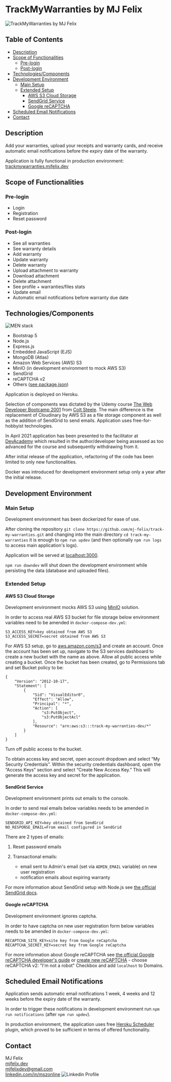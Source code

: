 # TrackMyWarranties by MJ Felix

![TrackMyWarranties by MJ Felix](./public/images/screenshot.jpg)

## Table of Contents

- [Description](#description)
- [Scope of Functionalities](#scope-of-functionalities)
  - [Pre-login](#pre-login)
  - [Post-login](#post-login)
- [Technologies/Components](#technologiescomponents)
- [Development Environment](#development-environment)
  - [Main Setup](#main-setup)
  - [Extended Setup](#extended-setup)
    - [AWS S3 Cloud Storage](#aws-s3-cloud-storage)
    - [SendGrid Service](#sendgrid-service)
    - [Google reCAPTCHA](#google-recaptcha)
- [Scheduled Email Notifications](#scheduled-email-notifications)
- [Contact](#contact)

## Description

Add your warranties, upload your receipts and warranty cards, and receive automatic email notifications before the expiry date of the warranty.

Application is fully functional in production environment: [trackmywarranties.mjfelix.dev](https://trackmywarranties.mjfelix.dev)

## Scope of Functionalities

### Pre-login

- Login
- Registration
- Reset password

### Post-login

- See all warranties
- See warranty details
- Add warranty
- Update warranty
- Delete warranty
- Upload attachment to warranty
- Download attachment
- Delete attachment
- See profile + warranties/files stats
- Update email
- Automatic email notifications before warranty due date

## Technologies/Components

![MEN stack](./public/images/men-stack.png)

- Bootstrap 5
- Node.js
- Express.js
- Embedded JavaScript (EJS)
- MongoDB (Atlas)
- Amazon Web Services (AWS) S3
- MinIO (in development environment to mock AWS S3)
- SendGrid
- reCAPTCHA v2
- Others ([see package.json](https://github.com/mj-felix/track-my-warranties/blob/main/package.json))

Application is deployed on Heroku.

Selection of components was dictated by the Udemy course [The Web Developer Bootcamp 2001](https://www.udemy.com/course/the-web-developer-bootcamp/) from [Colt Steele](https://www.youtube.com/channel/UCrqAGUPPMOdo0jfQ6grikZw). The main difference is the replacement of Cloudinary by AWS S3 as a file storage component as well as the addition of SendGrid to send emails. Application uses free-for-hobbyist technologies.

In April 2021 application has been presented to the facilitator at [DevAcademy](https://devacademy.co.nz) which resulted in the author/developer being assessed as too advanced for the course and subsequently withdrawing from it.

After initial release of the application, refactoring of the code has been limited to only new functionalities.

Docker was introduced for development environment setup only a year after the initial release.

## Development Environment
### Main Setup

Development environment has been dockerized for ease of use.

After cloning the repository `git clone https://github.com/mj-felix/track-my-warranties.git` and changing into the main directory `cd track-my-warranties` it is enough to `npm run updev` (and then optionally `npm run logs` to access main application's logs).

Application will be served at [localhost:3000](http://localhost:3000/).

`npm run downdev` will shut down the development environment while persisting the data (database and uploaded files).

### Extended Setup

#### AWS S3 Cloud Storage

Development environment mocks AWS S3 using [MinIO](https://min.io) solution.

In order to access real AWS S3 bucket for file storage below environment variables need to be amended in `docker-compose-dev.yml`:

```
S3_ACCESS_KEY=key obtained from AWS S3
S3_ACCESS_SECRET=secret obtained from AWS S3
```

For AWS S3 setup, go to [aws.amazon.com/s3](https://aws.amazon.com/s3/) and create an account. Once the account has been set up, navigate to the S3 services dashboard to create a new bucket with the name as above. Allow all public access while creating a bucket. Once the bucket has been created, go to Permissions tab and set Bucket policy to be:

```
{
    "Version": "2012-10-17",
    "Statement": [
        {
            "Sid": "VisualEditor0",
            "Effect": "Allow",
            "Principal": "*",
            "Action": [
                "s3:PutObject",
                "s3:PutObjectAcl"
            ],
            "Resource": "arn:aws:s3:::track-my-warranties-dev/*"
        }
    ]
}
```

Turn off public access to the bucket.

To obtain access key and secret, open account dropdown and select “My Security Credentials”. Within the security credentials dashboard, open the “Access Keys” section and select “Create New Access Key.” This will generate the access key and secret for the application.

#### SendGrid Service

Development environment prints out emails to the console.

In order to send real emails below variables needs to be amended in `docker-compose-dev.yml`:

```
SENDGRID_API_KEY=key obtained from SendGrid
NO_RESPONSE_EMAIL=From email configured in SendGrid
```

There are 2 types of emails:
1. Reset password emails
2. Transactional emails:

   * email sent to Admin's email (set via `ADMIN_EMAIL` variable) on new user registration
   * notification emails about expiring warranty

For more information about SendGrid setup with Node.js see [the official SendGrid docs](https://sendgrid.com/docs/for-developers/sending-email/quickstart-nodejs/).

#### Google reCAPTCHA

Development environment ignores captcha.

In order to have captcha on new user registration form below variables needs to be amended in `docker-compose-dev.yml`:

```
RECAPTCHA_SITE_KEY=site key from Google reCaptcha
RECAPTCHA_SECRET_KEY=secret key from Google reCaptcha
```

For more information about Google reCAPTCHA see [the official Google reCAPTCHA developer's guide](https://developers.google.com/recaptcha/intro) or [create new reCAPTCHA](https://www.google.com/recaptcha/admin/create) - choose reCAPTCHA v2: "I'm not a robot" Checkbox and add `localhost` to Domains.

## Scheduled Email Notifications

Application sends automatic email notifications 1 week, 4 weeks and 12 weeks before the expiry date of the warranty.

In order to trigger these notifications in development environment run `npm run notifications` (after `npm run updev`).

In production environment, the application uses free [Heroku Scheduler](https://devcenter.heroku.com/articles/scheduler) plugin, which proved to be sufficient in terms of offered functionality.

## Contact

MJ Felix<br>
[mjfelix.dev](https://mjfelix.dev)<br>
mjfelixdev@gmail.com<br>
[linkedin.com/in/mszonline](https://www.linkedin.com/in/mjfelix/) ![Linkedin Profile](https://i.stack.imgur.com/gVE0j.png)
